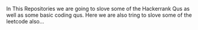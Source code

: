 In This Repositories we are going to slove some of the Hackerrank Qus as well as some basic coding qus.
Here we are also tring to slove some of the leetcode also...
